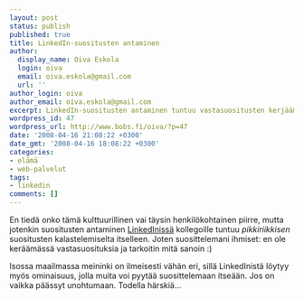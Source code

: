 ```yaml
---
layout: post
status: publish
published: true
title: LinkedIn-suositusten antaminen
author:
  display_name: Oiva Eskola
  login: oiva
  email: oiva.eskola@gmail.com
  url: ''
author_login: oiva
author_email: oiva.eskola@gmail.com
excerpt: LinkedIn-suositusten antaminen tuntuu vastasuositusten kerjäämiseltä
wordpress_id: 47
wordpress_url: http://www.bobs.fi/oiva/?p=47
date: '2008-04-16 21:08:22 +0300'
date_gmt: '2008-04-16 18:08:22 +0300'
categories:
- elämä
- web-palvelut
tags:
- linkedin
comments: []
---
```

<p>En tiedä onko tämä kulttuurillinen vai täysin henkilökohtainen piirre, mutta jotenkin suositusten antaminen <a href="http://www.linkedin.com/in/oivaeskola">LinkedInissä</a> kollegoille tuntuu <em>pikkiriikkisen</em> suositusten kalastelemiselta itselleen. Joten suosittelemani ihmiset: en ole keräämässä vastasuosituksia ja tarkoitin mitä sanoin :)</p>
<p>Isossa maailmassa meininki on ilmeisesti vähän eri, sillä LinkedInistä löytyy myös ominaisuus, jolla muita voi pyytää suosittelemaan itseään. Jos on vaikka päässyt unohtumaan. Todella härskiä...</p>
